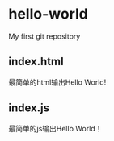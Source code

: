 # hello-world
My first git repository
## index.html
最简单的html输出Hello World!
## index.js
最简单的js输出Hello World！
